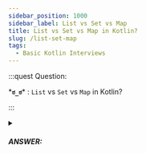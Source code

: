```yaml
---
sidebar_position: 1000
sidebar_label: List vs Set vs Map
title: List vs Set vs Map in Kotlin?
slug: /list-set-map
tags:
  - Basic Kotlin Interviews
---
```


:::quest Question:

\***`ಠ_ಠ`**\* : 
`List` vs `Set` vs `Map` in Kotlin?

:::

<details>
  <summary><h5>ANSWER:</h5></summary>

  \***`◔̯◔`**\* : 
  
`List`, `Set`, and `Map` are collections in Kotlin that are used to store and organize data.
Here is a table summarizing the differences between `List`, `Set`, and `Map` in Kotlin:

| Collection | Order | Duplicates | Access by index | Access by key | Mutable |
| --- | --- | --- | --- | --- | --- |
| List | Ordered | Allowed | Yes | No | No |
| Set | Unordered | Not allowed | No | No | No |
| Map | Unordered | Key: Not allowed <br/> Value: Allowed | No | Yes | No |

Example:

```kt
val numbers = listOf(1, 2, 3, 4, 5)
val numbers = listOf(1, 2, 3, 4, 5)
val phonebook = mapOf("Alice" to "123-4567", "Bob" to "234-5678", "Charlie" to "345-6789")

```


</details>